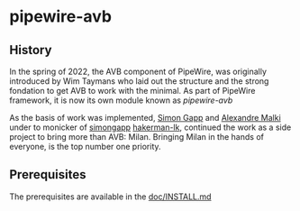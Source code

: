 # pipewire-avb

## History

In the spring of 2022, the AVB component of PipeWire, was originally introduced
by Wim Taymans who laid out the structure and the strong fondation to get AVB
to work with the minimal. As part of PipeWire framework, it is now its own
module known as _pipewire-avb_ 

As the basis of work was implemented, 
[Simon Gapp](mailto:simon.gapp@kebag-logic.com) and
[Alexandre Malki](mailto:alexandre.malki@kebag-logic.com) under to monicker of
[simongapp](https://github.com/simongapp)
[hakerman-lk](https://github.com/Mister-M-alt), continued the work as a side
project to bring more than AVB: Milan. Bringing Milan in the hands of everyone,
is the top number one priority.


## Prerequisites

The prerequisites are available in the [doc/INSTALL.md](./doc/INSTALL.md#Prerequisites)